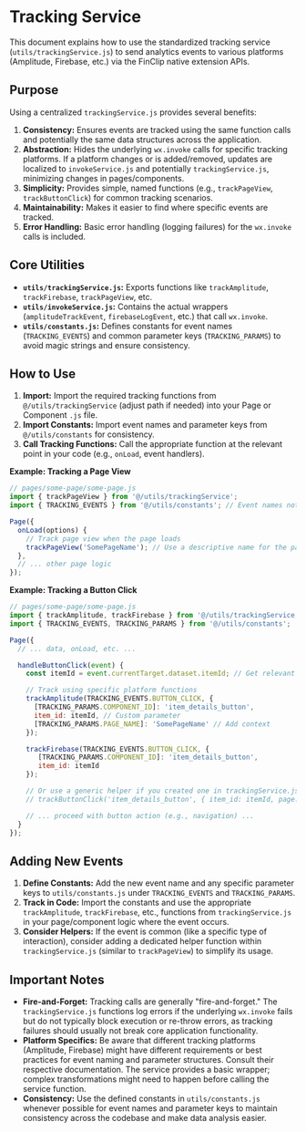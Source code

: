 # Tracking Service

This document explains how to use the standardized tracking service (`utils/trackingService.js`) to send analytics events to various platforms (Amplitude, Firebase, etc.) via the FinClip native extension APIs.

## Purpose

Using a centralized `trackingService.js` provides several benefits:

1.  **Consistency:** Ensures events are tracked using the same function calls and potentially the same data structures across the application.
2.  **Abstraction:** Hides the underlying `wx.invoke` calls for specific tracking platforms. If a platform changes or is added/removed, updates are localized to `invokeService.js` and potentially `trackingService.js`, minimizing changes in pages/components.
3.  **Simplicity:** Provides simple, named functions (e.g., `trackPageView`, `trackButtonClick`) for common tracking scenarios.
4.  **Maintainability:** Makes it easier to find where specific events are tracked.
5.  **Error Handling:** Basic error handling (logging failures) for the `wx.invoke` calls is included.

## Core Utilities

*   **`utils/trackingService.js`:** Exports functions like `trackAmplitude`, `trackFirebase`, `trackPageView`, etc.
*   **`utils/invokeService.js`:** Contains the actual wrappers (`amplitudeTrackEvent`, `firebaseLogEvent`, etc.) that call `wx.invoke`.
*   **`utils/constants.js`:** Defines constants for event names (`TRACKING_EVENTS`) and common parameter keys (`TRACKING_PARAMS`) to avoid magic strings and ensure consistency.

## How to Use

1.  **Import:** Import the required tracking functions from `@/utils/trackingService` (adjust path if needed) into your Page or Component `.js` file.
2.  **Import Constants:** Import event names and parameter keys from `@/utils/constants` for consistency.
3.  **Call Tracking Functions:** Call the appropriate function at the relevant point in your code (e.g., `onLoad`, event handlers).

**Example: Tracking a Page View**

```javascript
// pages/some-page/some-page.js
import { trackPageView } from '@/utils/trackingService';
import { TRACKING_EVENTS } from '@/utils/constants'; // Event names not strictly needed for trackPageView helper

Page({
  onLoad(options) {
    // Track page view when the page loads
    trackPageView('SomePageName'); // Use a descriptive name for the page
  },
  // ... other page logic
});
```

**Example: Tracking a Button Click**

```javascript
// pages/some-page/some-page.js
import { trackAmplitude, trackFirebase } from '@/utils/trackingService'; // Import specific platform trackers
import { TRACKING_EVENTS, TRACKING_PARAMS } from '@/utils/constants';

Page({
  // ... data, onLoad, etc. ...

  handleButtonClick(event) {
    const itemId = event.currentTarget.dataset.itemId; // Get relevant data

    // Track using specific platform functions
    trackAmplitude(TRACKING_EVENTS.BUTTON_CLICK, {
      [TRACKING_PARAMS.COMPONENT_ID]: 'item_details_button',
      item_id: itemId, // Custom parameter
      [TRACKING_PARAMS.PAGE_NAME]: 'SomePageName' // Add context
    });

    trackFirebase(TRACKING_EVENTS.BUTTON_CLICK, {
       [TRACKING_PARAMS.COMPONENT_ID]: 'item_details_button',
       item_id: itemId
    });

    // Or use a generic helper if you created one in trackingService.js
    // trackButtonClick('item_details_button', { item_id: itemId, page: 'SomePageName' });

    // ... proceed with button action (e.g., navigation) ...
  }
});
```

## Adding New Events

1.  **Define Constants:** Add the new event name and any specific parameter keys to `utils/constants.js` under `TRACKING_EVENTS` and `TRACKING_PARAMS`.
2.  **Track in Code:** Import the constants and use the appropriate `trackAmplitude`, `trackFirebase`, etc., functions from `trackingService.js` in your page/component logic where the event occurs.
3.  **Consider Helpers:** If the event is common (like a specific type of interaction), consider adding a dedicated helper function within `trackingService.js` (similar to `trackPageView`) to simplify its usage.

## Important Notes

*   **Fire-and-Forget:** Tracking calls are generally "fire-and-forget." The `trackingService.js` functions log errors if the underlying `wx.invoke` fails but do not typically block execution or re-throw errors, as tracking failures should usually not break core application functionality.
*   **Platform Specifics:** Be aware that different tracking platforms (Amplitude, Firebase) might have different requirements or best practices for event naming and parameter structures. Consult their respective documentation. The service provides a basic wrapper; complex transformations might need to happen before calling the service function.
*   **Consistency:** Use the defined constants in `utils/constants.js` whenever possible for event names and parameter keys to maintain consistency across the codebase and make data analysis easier.
